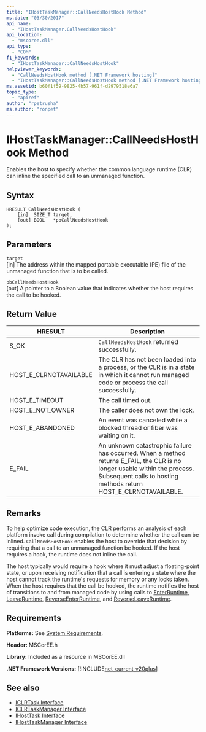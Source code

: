 ```yaml
---
title: "IHostTaskManager::CallNeedsHostHook Method"
ms.date: "03/30/2017"
api_name: 
  - "IHostTaskManager.CallNeedsHostHook"
api_location: 
  - "mscoree.dll"
api_type: 
  - "COM"
f1_keywords: 
  - "IHostTaskManager::CallNeedsHostHook"
helpviewer_keywords: 
  - "CallNeedsHostHook method [.NET Framework hosting]"
  - "IHostTaskManager::CallNeedsHostHook method [.NET Framework hosting]"
ms.assetid: b60f1f59-9825-4b57-961f-d2979518e6a7
topic_type: 
  - "apiref"
author: "rpetrusha"
ms.author: "ronpet"
---
```

# IHostTaskManager::CallNeedsHostHook Method
Enables the host to specify whether the common language runtime (CLR) can inline the specified call to an unmanaged function.  
  
## Syntax  
  
```  
HRESULT CallNeedsHostHook (  
    [in]  SIZE_T target,   
    [out] BOOL   *pbCallNeedsHostHook  
);  
```  
  
## Parameters  
 `target`  
 [in] The address within the mapped portable executable (PE) file of the unmanaged function that is to be called.  
  
 `pbCallNeedsHostHook`  
 [out] A pointer to a Boolean value that indicates whether the host requires the call to be hooked.  
  
## Return Value  
  
|HRESULT|Description|  
|-------------|-----------------|  
|S_OK|`CallNeedsHostHook` returned successfully.|  
|HOST_E_CLRNOTAVAILABLE|The CLR has not been loaded into a process, or the CLR is in a state in which it cannot run managed code or process the call successfully.|  
|HOST_E_TIMEOUT|The call timed out.|  
|HOST_E_NOT_OWNER|The caller does not own the lock.|  
|HOST_E_ABANDONED|An event was canceled while a blocked thread or fiber was waiting on it.|  
|E_FAIL|An unknown catastrophic failure has occurred. When a method returns E_FAIL, the CLR is no longer usable within the process. Subsequent calls to hosting methods return HOST_E_CLRNOTAVAILABLE.|  
  
## Remarks  
 To help optimize code execution, the CLR performs an analysis of each platform invoke call during compilation to determine whether the call can be inlined. `CallNeedsHostHook` enables the host to override that decision by requiring that a call to an unmanaged function be hooked. If the host requires a hook, the runtime does not inline the call.  
  
 The host typically would require a hook where it must adjust a floating-point state, or upon receiving notification that a call is entering a state where the host cannot track the runtime's requests for memory or any locks taken. When the host requires that the call be hooked, the runtime notifies the host of transitions to and from managed code by using calls to [EnterRuntime](../../../../docs/framework/unmanaged-api/hosting/ihosttaskmanager-enterruntime-method.md), [LeaveRuntime](../../../../docs/framework/unmanaged-api/hosting/ihosttaskmanager-leaveruntime-method.md), [ReverseEnterRuntime](../../../../docs/framework/unmanaged-api/hosting/ihosttaskmanager-reverseenterruntime-method.md), and [ReverseLeaveRuntime](../../../../docs/framework/unmanaged-api/hosting/ihosttaskmanager-reverseleaveruntime-method.md).  
  
## Requirements  
 **Platforms:** See [System Requirements](../../../../docs/framework/get-started/system-requirements.md).  
  
 **Header:** MSCorEE.h  
  
 **Library:** Included as a resource in MSCorEE.dll  
  
 **.NET Framework Versions:** [!INCLUDE[net_current_v20plus](../../../../includes/net-current-v20plus-md.md)]  
  
## See also
- [ICLRTask Interface](../../../../docs/framework/unmanaged-api/hosting/iclrtask-interface.md)
- [ICLRTaskManager Interface](../../../../docs/framework/unmanaged-api/hosting/iclrtaskmanager-interface.md)
- [IHostTask Interface](../../../../docs/framework/unmanaged-api/hosting/ihosttask-interface.md)
- [IHostTaskManager Interface](../../../../docs/framework/unmanaged-api/hosting/ihosttaskmanager-interface.md)
